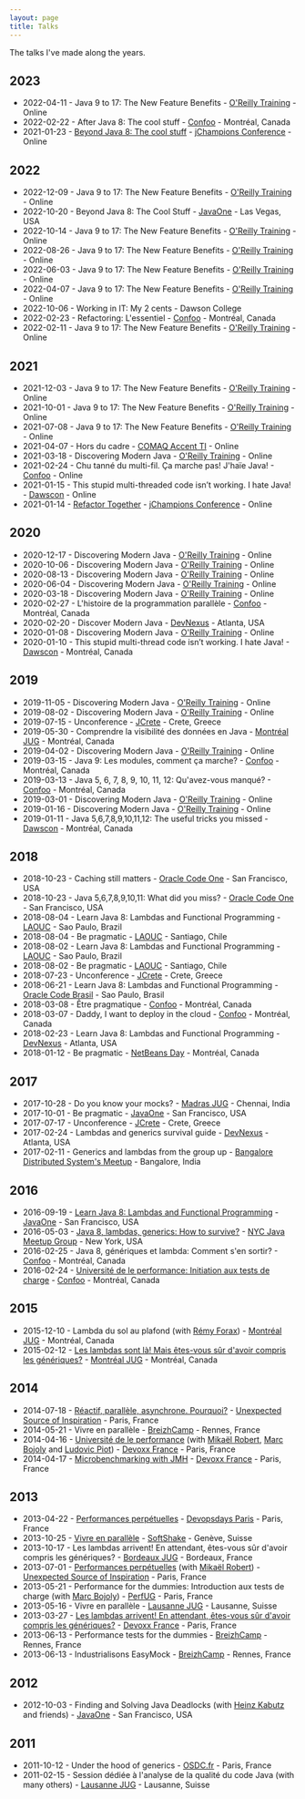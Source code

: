 ```yaml
---
layout: page
title: Talks
---
```


The talks I've made along the years.

## 2023

* 2022-04-11 - Java 9 to 17: The New Feature Benefits - [O'Reilly Training](https://www.oreilly.com/live-training/) - Online
* 2022-02-22 - After Java 8: The cool stuff - [Confoo](https://confoo.ca) - Montréal, Canada
* 2021-01-23 - [Beyond Java 8: The cool stuff](https://www.youtube.com/watch?v=5AexTfwCtDY) - [jChampions Conference](https://jchampionsconf.com/) - Online

## 2022

* 2022-12-09 - Java 9 to 17: The New Feature Benefits - [O'Reilly Training](https://www.oreilly.com/live-training/) - Online
* 2022-10-20 - Beyond Java 8: The Cool Stuff - [JavaOne](https://www.oracle.com/cloudworld/javaone/) - Las Vegas, USA
* 2022-10-14 - Java 9 to 17: The New Feature Benefits - [O'Reilly Training](https://www.oreilly.com/live-training/) - Online
* 2022-08-26 - Java 9 to 17: The New Feature Benefits - [O'Reilly Training](https://www.oreilly.com/live-training/) - Online
* 2022-06-03 - Java 9 to 17: The New Feature Benefits - [O'Reilly Training](https://www.oreilly.com/live-training/) - Online
* 2022-04-07 - Java 9 to 17: The New Feature Benefits - [O'Reilly Training](https://www.oreilly.com/live-training/) - Online
* 2022-10-06 - Working in IT: My 2 cents - Dawson College
* 2022-02-23 - Refactoring: L'essentiel - [Confoo](https://confoo.ca) - Montréal, Canada
* 2022-02-11 - Java 9 to 17: The New Feature Benefits - [O'Reilly Training](https://www.oreilly.com/live-training/) - Online

## 2021

* 2021-12-03 - Java 9 to 17: The New Feature Benefits - [O'Reilly Training](https://www.oreilly.com/live-training/) - Online
* 2021-10-01 - Java 9 to 17: The New Feature Benefits - [O'Reilly Training](https://www.oreilly.com/live-training/) - Online
* 2021-07-08 - Java 9 to 17: The New Feature Benefits - [O'Reilly Training](https://www.oreilly.com/live-training/) - Online
* 2021-04-07 - Hors du cadre - [COMAQ Accent TI](http://www.comaq.qc.ca/journeesti/liste) - Online
* 2021-03-18 - Discovering Modern Java - [O'Reilly Training](https://www.oreilly.com/live-training/) - Online
* 2021-02-24 - Chu tanné du multi-fil. Ça marche pas! J'haïe Java! - [Confoo](https://confoo.ca/fr) - Online
* 2021-01-15 - This stupid multi-threaded code isn’t working. I hate Java! - [Dawscon](https://www.dawsoncollege.qc.ca/dawscon/) - Online
* 2021-01-14 - [Refactor Together](https://youtu.be/hTnrEepswjc) - [jChampions Conference](https://jchampionsconf.com/) - Online

## 2020

* 2020-12-17 - Discovering Modern Java - [O'Reilly Training](https://www.oreilly.com/live-training/) - Online
* 2020-10-06 - Discovering Modern Java - [O'Reilly Training](https://www.oreilly.com/live-training/) - Online
* 2020-08-13 - Discovering Modern Java - [O'Reilly Training](https://www.oreilly.com/live-training/) - Online
* 2020-06-04 - Discovering Modern Java - [O'Reilly Training](https://www.oreilly.com/live-training/) - Online
* 2020-03-18 - Discovering Modern Java - [O'Reilly Training](https://www.oreilly.com/live-training/) - Online
* 2020-02-27 - L'histoire de la programmation parallèle - [Confoo](https://confoo.ca) - Montréal, Canada
* 2020-02-20 - Discover Modern Java - [DevNexus](https://devnexus.com/) - Atlanta, USA
* 2020-01-08 - Discovering Modern Java - [O'Reilly Training](https://www.oreilly.com/live-training/) - Online
* 2020-01-10 - This stupid multi-thread code isn’t working. I hate Java! - [Dawscon](https://www.dawsoncollege.qc.ca/dawscon/) - Montréal, Canada

## 2019

* 2019-11-05 - Discovering Modern Java - [O'Reilly Training](https://www.oreilly.com/live-training/) - Online
* 2019-08-02 - Discovering Modern Java - [O'Reilly Training](https://www.oreilly.com/live-training/) - Online
* 2019-07-15 - Unconference - [JCrete](http://www.jcrete.org/) - Crete, Greece
* 2019-05-30 - Comprendre la visibilité des données en Java - [Montréal JUG](http://www.montreal-jug.org) - Montréal, Canada
* 2019-04-02 - Discovering Modern Java - [O'Reilly Training](https://www.oreilly.com/live-training/) - Online
* 2019-03-15 - Java 9: Les modules, comment ça marche? - [Confoo](https://confoo.ca) - Montréal, Canada
* 2019-03-13 - Java 5, 6, 7, 8, 9, 10, 11, 12: Qu'avez-vous manqué? - [Confoo](https://confoo.ca) - Montréal, Canada
* 2019-03-01 - Discovering Modern Java - [O'Reilly Training](https://www.oreilly.com/live-training/) - Online
* 2019-01-16 - Discovering Modern Java - [O'Reilly Training](https://www.oreilly.com/live-training/) - Online
* 2019-01-11 - Java 5,6,7,8,9,10,11,12: The useful tricks you missed - [Dawscon](https://www.dawsoncollege.qc.ca/dawscon/) - Montréal, Canada

## 2018

* 2018-10-23 - Caching still matters - [Oracle Code One](https://www.oracle.com/code-one/index.html) - San Francisco, USA
* 2018-10-23 - Java 5,6,7,8,9,10,11: What did you miss? - [Oracle Code One](https://www.oracle.com/code-one/index.html) - San Francisco, USA
* 2018-08-04 - Learn Java 8: Lambdas and Functional Programming - [LAOUC](http://www.laouc.org) - Sao Paulo, Brazil
* 2018-08-04 - Be pragmatic - [LAOUC](http://www.laouc.org) - Santiago, Chile
* 2018-08-02 - Learn Java 8: Lambdas and Functional Programming - [LAOUC](http://www.laouc.org) - Sao Paulo, Brazil
* 2018-08-02 - Be pragmatic - [LAOUC](http://www.laouc.org) - Santiago, Chile
* 2018-07-23 - Unconference - [JCrete](http://www.jcrete.org/) - Crete, Greece
* 2018-06-21 - Learn Java 8: Lambdas and Functional Programming - [Oracle Code Brasil](https://www.oracle.com/br/openworld/programs/oracle-code.html) - Sao Paulo, Brasil
* 2018-03-08 - Être pragmatique - [Confoo](https://confoo.ca) - Montréal, Canada
* 2018-03-07 - Daddy, I want to deploy in the cloud - [Confoo](https://confoo.ca) - Montréal, Canada
* 2018-02-23 - Learn Java 8: Lambdas and Functional Programming - [DevNexus](https://devnexus.com/) - Atlanta, USA
* 2018-01-12 - Be pragmatic - [NetBeans Day](https://www.dawsoncollege.qc.ca/netbeansday/) - Montréal, Canada

## 2017

* 2017-10-28 - Do you know your mocks? - [Madras JUG](https://www.meetup.com/MadrasJUG) - Chennai, India
* 2017-10-01 - Be pragmatic - [JavaOne](https://www.oracle.com/code-one/index.html) - San Francisco, USA
* 2017-07-17 - Unconference - [JCrete](http://www.jcrete.org/) - Crete, Greece 
* 2017-02-24 - Lambdas and generics survival guide - [DevNexus](https://devnexus.com/) - Atlanta, USA
* 2017-02-11 - Generics and lambdas from the group up - [Bangalore Distributed System's Meetup](https://www.meetup.com/Bangalore-Distributed-Systems-Meetup) - Bangalore, India

## 2016

* 2016-09-19 - [Learn Java 8: Lambdas and Functional Programming](https://www.youtube.com/watch?v=zolbIZS4SRQ&list=PLPIzp-E1msrYicmovyeuOABO4HxVPlhEA) - [JavaOne](https://www.oracle.com/code-one/index.html) - San Francisco, USA
* 2016-05-03 - [Java 8, lambdas, generics: How to survive?](https://fr.slideshare.net/henrit/java-8-lambdas-generics-how-to-survive-nyc-java-meetup-group) - [NYC Java Meetup Group](https://www.meetup.com/nycjava) - New York, USA 
* 2016-02-25 - Java 8, génériques et lambda: Comment s'en sortir? - [Confoo](https://confoo.ca) - Montréal, Canada
* 2016-02-24 - [Université de le performance: Initiation aux tests de charge](https://fr.slideshare.net/henrit/confoo-2016-initiation-aux-tests-de-charge) - [Confoo](https://confoo.ca) - Montréal, Canada

## 2015

* 2015-12-10 - Lambda du sol au plafond (with [Rémy Forax](http://forax.org)) - [Montréal JUG](http://www.montreal-jug.org) - Montréal, Canada
* 2015-02-12 - [Les lambdas sont là! Mais êtes-vous sûr d'avoir compris les génériques?](https://fr.slideshare.net/henrit/under-the-hood-of-generics-montreal-jug) - [Montréal JUG](http://www.montreal-jug.org) - Montréal, Canada

## 2014

* 2014-07-18 - [Réactif, parallèle, asynchrone. Pourquoi?](https://www.youtube.com/watch?v=W9-Zl5XLw8c) - [Unexpected Source of Inspiration](https://www.usievents.com) - Paris, France
* 2014-05-21 - Vivre en parallèle - [BreizhCamp](http://www.breizhcamp.org) - Rennes, France
* 2014-04-16 - [Université de le performance](https://fr.slideshare.net/henrit/perf-university) (with [Mikaël Robert](https://twitter.com/mikaelrob), [Marc Bojoly](https://twitter.com/mbojoly) and [Ludovic Piot](https://twitter.com/lpiot)) - [Devoxx France](https://www.devoxx.fr) - Paris, France
* 2014-04-17 - [Microbenchmarking with JMH](https://fr.slideshare.net/henrit/microbenchmarking-with-jmh) - [Devoxx France](https://www.devoxx.fr) - Paris, France

## 2013

* 2013-04-22 - [Performances perpétuelles](https://fr.slideshare.net/henrit/perf-devops-day) - [Devopsdays Paris](https://www.devopsdays.org) - Paris, France
* 2013-10-25 - [Vivre en parallèle](https://www.slideshare.net/henrit/vivre-en-parallle-jugl-2013) - [SoftShake](http://www.soft-shake.ch) - Genève, Suisse 
* 2013-10-17 - Les lambdas arrivent! En attendant, êtes-vous sûr d'avoir compris les génériques? - [Bordeaux JUG](http://bordeauxjug.org) - Bordeaux, France
* 2013-07-01 - [Performances perpétuelles](https://www.youtube.com/watch?v=BXO3LYQ9Vic) (with [Mikaël Robert](https://twitter.com/mikaelrob)) - [Unexpected Source of Inspiration](https://www.usievents.com) - Paris, France
* 2013-05-21 - Performance for the dummies: Introduction aux tests de charge (with [Marc Bojoly](https://twitter.com/mbojoly)) - [PerfUG](http://perfug.github.io) - Paris, France
* 2013-05-16 - Vivre en parallèle - [Lausanne JUG](http://jugl.ch/) - Lausanne, Suisse
* 2013-03-27 - [Les lambdas arrivent! En attendant, êtes-vous sûr d'avoir compris les génériques?](https://fr.slideshare.net/henrit/devoxxfr-2013) - [Devoxx France](https://www.devoxx.fr) - Paris, France
* 2013-06-13 - Performance tests for the dummies - [BreizhCamp](http://www.breizhcamp.org) - Rennes, France
* 2013-06-13 - Industrialisons EasyMock - [BreizhCamp](http://www.breizhcamp.org) - Rennes, France

## 2012

* 2012-10-03 - Finding and Solving Java Deadlocks (with [Heinz Kabutz](http://www.javaspecialists.eu) and friends) - [JavaOne](https://www.oracle.com/code-one/index.html) - San Francisco, USA

## 2011

* 2011-10-12 - Under the hood of generics - [OSDC.fr](http://osdc.fr/) - Paris, France
* 2011-02-15 - Session dédiée à l'analyse de la qualité du code Java (with many others) - [Lausanne JUG](http://jugl.ch/) - Lausanne, Suisse

